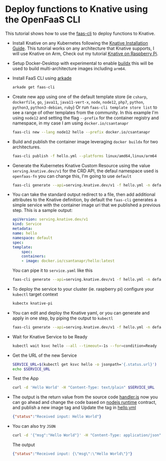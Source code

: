 # Deploy functions to Knative using the OpenFaaS CLI

This tutorial shows how to use the [faas-cli](https://github.com/openfaas/faas-cli) to deploy functions to Knative.


- Install Knative on any Kubernetes following the [Knative Installation Guide](https://knative.dev/docs/install/any-kubernetes-cluster/). This tutorial works on any architecture that Knative supports, I will use Knative on Arm, Check out my tutorial [Knative on Raspberry Pi](https://github.com/csantanapr/knative-pi).

- Setup Docker-Desktop with experimental to enable [buildx](https://docs.docker.com/buildx/working-with-buildx/) this will be used to build multi-architecture images including `arm64`.

- Install FaaS CLI using [arkade](https://github.com/alexellis/arkade)
    ```bash
    arkade get faas-cli
    ```

- Create new app using one of the default template store (ie `csharp`, `dockerfile`, `go`, `java11`, `java11-vert-x`, `node`, `node12`, `php7`, `python`, `python3`, `python3-debian`, `ruby`) Or run `faas-cli template store list` to see a range of other templates from the community. In this example I'm using `node12` and setting the flag `--prefix` for the container registry and namespace, in my case I am using `docker.io/csantanapr`
    ```bash
    faas-cli new --lang node12 hello --prefix docker.io/csantanapr
    ```

- Build and publish the container image leveraging `docker buildx` for two architectures.
    ```bash
    faas-cli publish -f hello.yml --platforms linux/amd64,linux/arm64
    ```

- Generate the Kubernetes Knative Custom Resource using the value `serving.knative.dev/v1` for the CRD API, the defaul namespace used is `openfaas-fn` you can change this, I'm going to use `default`
    ```bash
    faas-cli generate --api=serving.knative.dev/v1 -f hello.yml -n default
    ```

- You can take the standard output redirect to a file, then add additional attributes to the Knative definition, by default the `faas-cli` generates a simple service with the container image uri that we published a previous step. This is a sample output:
    ```yaml
    apiVersion: serving.knative.dev/v1
    kind: Service
    metadata:
    name: hello
    namespace: default
    spec:
    template:
        spec:
        containers:
        - image: docker.io/csantanapr/hello:latest
    ```
    You can pipe it to `service.yaml` like this
    ```bash
    faas-cli generate --api=serving.knative.dev/v1 -f hello.yml -n default > service.yaml
    ```

- To deploy the service to your cluster (ie. raspberry pi) configure your `kubectl` target context
    ```bash
    kubectx knative-pi
    ```

- You can edit and deploy the Knative yaml, or you can generate and apply in one step, by piping the output to `kubectl`
    ```bash
    faas-cli generate --api=serving.knative.dev/v1 -f hello.yml -n default | kubectl apply -f -
    ```

- Wait for Knative Service to be Ready
    ```bash
    kubectl wait ksvc hello --all --timeout=-1s --for=condition=Ready
    ```

- Get the URL of the new Service
    ```bash
    SERVICE_URL=$(kubectl get ksvc hello -o jsonpath='{.status.url}')
    echo $SERVICE_URL
    ```

- Test the App
    ```bash
    curl -d 'Hello World' -H "Content-Type: text/plain" $SERVICE_URL
    ```

- The output is the return value from the source code [handler.js](./hello/handler.js) now you can go ahead and change the code based on [nodejs runtime](https://docs.openfaas.com/cli/templates/#nodejs-12-node12-asyncawait) contract, and publish a new image tag and Update the tag in [hello.yml](./hello.yml)
    ```json
    {"status":"Received input: Hello World"}
    ```

- You can also try `JSON`
    ```bash
    curl -d '{"msg":"Hello World"}' -H "Content-Type: application/json" $SERVICE_URL
    ```
    The output
    ```json
    {"status":"Received input: {\"msg\":\"Hello World\"}"}
    ```
